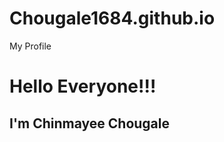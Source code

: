 # Chougale1684.github.io
<DocTYPE html.HTTP>
<html>
  <head>My Profile</head>
</html>
<body>
  <h1>Hello Everyone!!!</h1>
  <h2>I'm Chinmayee Chougale</h2>
</body>
